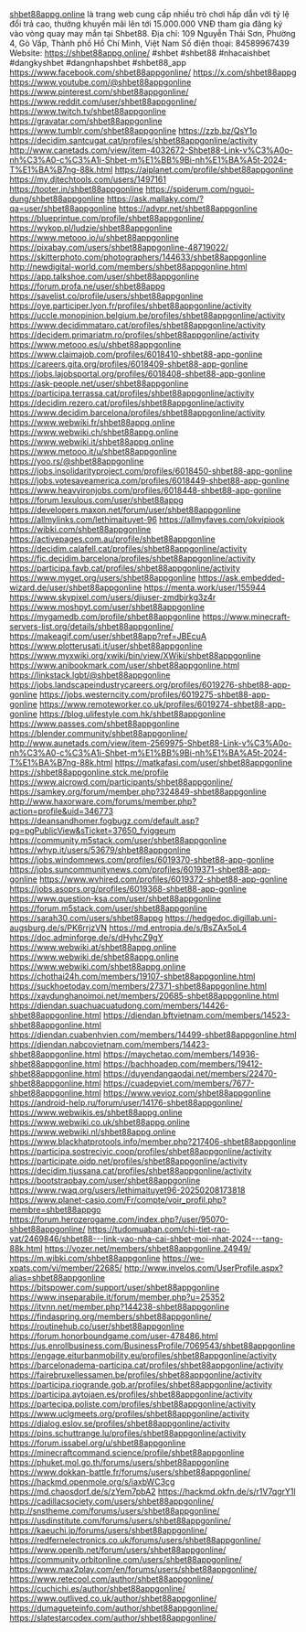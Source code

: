 <a href="https://shbet88appg.online/">shbet88appg.online</a> là trang web cung cấp nhiều trò chơi hấp dẫn với tỷ lệ đổi trả cao, thưởng khuyến mãi lên tới 15.000.000 VNĐ tham gia đăng ký vào vòng quay may mắn tại Shbet88.
Địa chỉ: 109 Nguyễn Thái Sơn, Phường 4, Gò Vấp, Thành phố Hồ Chí Minh, Việt Nam
Số điện thoại: 84589967439
Website: <a href="https://shbet88appg.online/">https://shbet88appg.online/</a> 
#shbet #shbet88 #nhacaishbet #dangkyshbet #dangnhapshbet #shbet88_app
<a href="https://www.facebook.com/shbet88appgonline/">https://www.facebook.com/shbet88appgonline/</a>
<a href="https://x.com/shbet88appg">https://x.com/shbet88appg</a>
<a href="https://www.youtube.com/@shbet88appgonline">https://www.youtube.com/@shbet88appgonline</a>
<a href="https://www.pinterest.com/shbet88appgonline/">https://www.pinterest.com/shbet88appgonline/</a>
<a href="https://www.reddit.com/user/shbet88appgonline/">https://www.reddit.com/user/shbet88appgonline/</a>
<a href="https://www.twitch.tv/shbet88appgonline">https://www.twitch.tv/shbet88appgonline</a>
<a href="https://gravatar.com/shbet88appgonline">https://gravatar.com/shbet88appgonline</a>
<a href="https://www.tumblr.com/shbet88appgonline">https://www.tumblr.com/shbet88appgonline</a>
<a href="https://zzb.bz/QsY1o">https://zzb.bz/QsY1o</a>
<a href="https://decidim.santcugat.cat/profiles/shbet88appgonline/activity">https://decidim.santcugat.cat/profiles/shbet88appgonline/activity</a>
<a href="http://www.canetads.com/view/item-4032672-Shbet88-Link-v%C3%A0o-nh%C3%A0-c%C3%A1i-Shbet-m%E1%BB%9Bi-nh%E1%BA%A5t-2024-T%E1%BA%B7ng-88k.html">http://www.canetads.com/view/item-4032672-Shbet88-Link-v%C3%A0o-nh%C3%A0-c%C3%A1i-Shbet-m%E1%BB%9Bi-nh%E1%BA%A5t-2024-T%E1%BA%B7ng-88k.html</a>
<a href="https://aiplanet.com/profile/shbet88appgonline">https://aiplanet.com/profile/shbet88appgonline</a>
<a href="https://my.djtechtools.com/users/1497161">https://my.djtechtools.com/users/1497161</a>
<a href="https://tooter.in/shbet88appgonline">https://tooter.in/shbet88appgonline</a>
<a href="https://spiderum.com/nguoi-dung/shbet88appgonline">https://spiderum.com/nguoi-dung/shbet88appgonline</a>
<a href="https://ask.mallaky.com/?qa=user/shbet88appgonline">https://ask.mallaky.com/?qa=user/shbet88appgonline</a>
<a href="https://advpr.net/shbet88appgonline">https://advpr.net/shbet88appgonline</a>
<a href="https://blueprintue.com/profile/shbet88appgonline/">https://blueprintue.com/profile/shbet88appgonline/</a>
<a href="https://wykop.pl/ludzie/shbet88appgonline">https://wykop.pl/ludzie/shbet88appgonline</a>
<a href="https://www.metooo.io/u/shbet88appgonline">https://www.metooo.io/u/shbet88appgonline</a>
<a href="https://pixabay.com/users/shbet88appgonline-48719022/">https://pixabay.com/users/shbet88appgonline-48719022/</a>
<a href="https://skitterphoto.com/photographers/144633/shbet88appgonline">https://skitterphoto.com/photographers/144633/shbet88appgonline</a>
<a href="http://newdigital-world.com/members/shbet88appgonline.html">http://newdigital-world.com/members/shbet88appgonline.html</a>
<a href="https://app.talkshoe.com/user/shbet88appgonline">https://app.talkshoe.com/user/shbet88appgonline</a>
<a href="https://forum.profa.ne/user/shbet88appg">https://forum.profa.ne/user/shbet88appg</a>
<a href="https://savelist.co/profile/users/shbet88appgonline">https://savelist.co/profile/users/shbet88appgonline</a>
<a href="https://oye.participer.lyon.fr/profiles/shbet88appgonline/activity">https://oye.participer.lyon.fr/profiles/shbet88appgonline/activity</a>
<a href="https://uccle.monopinion.belgium.be/profiles/shbet88appgonline/activity">https://uccle.monopinion.belgium.be/profiles/shbet88appgonline/activity</a>
<a href="https://www.decidimmataro.cat/profiles/shbet88appgonline/activity">https://www.decidimmataro.cat/profiles/shbet88appgonline/activity</a>
<a href="https://decidem.primariatm.ro/profiles/shbet88appgonline/activity">https://decidem.primariatm.ro/profiles/shbet88appgonline/activity</a>
<a href="https://www.metooo.es/u/shbet88appgonline">https://www.metooo.es/u/shbet88appgonline</a>
<a href="https://www.claimajob.com/profiles/6018410-shbet88-app-gonline">https://www.claimajob.com/profiles/6018410-shbet88-app-gonline</a>
<a href="https://careers.gita.org/profiles/6018409-shbet88-app-gonline">https://careers.gita.org/profiles/6018409-shbet88-app-gonline</a>
<a href="https://jobs.lajobsportal.org/profiles/6018408-shbet88-app-gonline">https://jobs.lajobsportal.org/profiles/6018408-shbet88-app-gonline</a>
<a href="https://ask-people.net/user/shbet88appgonline">https://ask-people.net/user/shbet88appgonline</a>
<a href="https://participa.terrassa.cat/profiles/shbet88appgonline/activity">https://participa.terrassa.cat/profiles/shbet88appgonline/activity</a>
<a href="https://decidim.rezero.cat/profiles/shbet88appgonline/activity">https://decidim.rezero.cat/profiles/shbet88appgonline/activity</a>
<a href="https://www.decidim.barcelona/profiles/shbet88appgonline/activity">https://www.decidim.barcelona/profiles/shbet88appgonline/activity</a>
<a href="https://www.webwiki.fr/shbet88appg.online">https://www.webwiki.fr/shbet88appg.online</a>
<a href="https://www.webwiki.ch/shbet88appg.online">https://www.webwiki.ch/shbet88appg.online</a>
<a href="https://www.webwiki.it/shbet88appg.online">https://www.webwiki.it/shbet88appg.online</a>
<a href="https://www.metooo.it/u/shbet88appgonline">https://www.metooo.it/u/shbet88appgonline</a>
<a href="https://yoo.rs/@shbet88appgonline">https://yoo.rs/@shbet88appgonline</a>
<a href="https://jobs.insolidarityproject.com/profiles/6018450-shbet88-app-gonline">https://jobs.insolidarityproject.com/profiles/6018450-shbet88-app-gonline</a>
<a href="https://jobs.votesaveamerica.com/profiles/6018449-shbet88-app-gonline">https://jobs.votesaveamerica.com/profiles/6018449-shbet88-app-gonline</a>
<a href="https://www.heavyironjobs.com/profiles/6018448-shbet88-app-gonline">https://www.heavyironjobs.com/profiles/6018448-shbet88-app-gonline</a>
<a href="https://forum.lexulous.com/user/shbet88appg">https://forum.lexulous.com/user/shbet88appg</a>
<a href="https://developers.maxon.net/forum/user/shbet88appgonline">https://developers.maxon.net/forum/user/shbet88appgonline</a>
<a href="https://allmylinks.com/lethimaituyet-96">https://allmylinks.com/lethimaituyet-96</a>
<a href="https://allmyfaves.com/okvipiook">https://allmyfaves.com/okvipiook</a>
<a href="https://wibki.com/shbet88appgonline">https://wibki.com/shbet88appgonline</a>
<a href="https://activepages.com.au/profile/shbet88appgonline">https://activepages.com.au/profile/shbet88appgonline</a>
<a href="https://decidim.calafell.cat/profiles/shbet88appgonline/activity">https://decidim.calafell.cat/profiles/shbet88appgonline/activity</a>
<a href="https://fic.decidim.barcelona/profiles/shbet88appgonline/activity">https://fic.decidim.barcelona/profiles/shbet88appgonline/activity</a>
<a href="https://participa.favb.cat/profiles/shbet88appgonline/activity">https://participa.favb.cat/profiles/shbet88appgonline/activity</a>
<a href="https://www.myget.org/users/shbet88appgonline">https://www.myget.org/users/shbet88appgonline</a>
<a href="https://ask.embedded-wizard.de/user/shbet88appgonline">https://ask.embedded-wizard.de/user/shbet88appgonline</a>
<a href="https://menta.work/user/155944">https://menta.work/user/155944</a>
<a href="https://www.skypixel.com/users/djiuser-zmdbjrkg3z4r">https://www.skypixel.com/users/djiuser-zmdbjrkg3z4r</a>
<a href="https://www.moshpyt.com/user/shbet88appgonline">https://www.moshpyt.com/user/shbet88appgonline</a>
<a href="https://mygamedb.com/profile/shbet88appgonline">https://mygamedb.com/profile/shbet88appgonline</a>
<a href="https://www.minecraft-servers-list.org/details/shbet88appgonline/">https://www.minecraft-servers-list.org/details/shbet88appgonline/</a>
<a href="https://makeagif.com/user/shbet88app?ref=JBEcuA">https://makeagif.com/user/shbet88app?ref=JBEcuA</a>
<a href="https://www.plotterusati.it/user/shbet88appgonline">https://www.plotterusati.it/user/shbet88appgonline</a>
<a href="https://www.myxwiki.org/xwiki/bin/view/XWiki/shbet88appgonline">https://www.myxwiki.org/xwiki/bin/view/XWiki/shbet88appgonline</a>
<a href="https://www.anibookmark.com/user/shbet88appgonline.html">https://www.anibookmark.com/user/shbet88appgonline.html</a>
<a href="https://linkstack.lgbt/@shbet88appgonline">https://linkstack.lgbt/@shbet88appgonline</a>
<a href="https://jobs.landscapeindustrycareers.org/profiles/6019276-shbet88-app-gonline">https://jobs.landscapeindustrycareers.org/profiles/6019276-shbet88-app-gonline</a>
<a href="https://jobs.westerncity.com/profiles/6019275-shbet88-app-gonline">https://jobs.westerncity.com/profiles/6019275-shbet88-app-gonline</a>
<a href="https://www.remoteworker.co.uk/profiles/6019274-shbet88-app-gonline">https://www.remoteworker.co.uk/profiles/6019274-shbet88-app-gonline</a>
<a href="https://blog.ulifestyle.com.hk/shbet88appgonline">https://blog.ulifestyle.com.hk/shbet88appgonline</a>
<a href="https://www.passes.com/shbet88appgonline">https://www.passes.com/shbet88appgonline</a>
<a href="https://blender.community/shbet88appgonline/">https://blender.community/shbet88appgonline/</a>
<a href="http://www.aunetads.com/view/item-2569975-Shbet88-Link-v%C3%A0o-nh%C3%A0-c%C3%A1i-Shbet-m%E1%BB%9Bi-nh%E1%BA%A5t-2024-T%E1%BA%B7ng-88k.html">http://www.aunetads.com/view/item-2569975-Shbet88-Link-v%C3%A0o-nh%C3%A0-c%C3%A1i-Shbet-m%E1%BB%9Bi-nh%E1%BA%A5t-2024-T%E1%BA%B7ng-88k.html</a>
<a href="https://matkafasi.com/user/shbet88appgonline">https://matkafasi.com/user/shbet88appgonline</a>
<a href="https://shbet88appgonline.stck.me/profile">https://shbet88appgonline.stck.me/profile</a>
<a href="https://www.aicrowd.com/participants/shbet88appgonline/">https://www.aicrowd.com/participants/shbet88appgonline/</a>
<a href="https://samkey.org/forum/member.php?324849-shbet88appgonline">https://samkey.org/forum/member.php?324849-shbet88appgonline</a>
<a href="http://www.haxorware.com/forums/member.php?action=profile&uid=346773">http://www.haxorware.com/forums/member.php?action=profile&uid=346773</a>
<a href="https://deansandhomer.fogbugz.com/default.asp?pg=pgPublicView&sTicket=37650_fviggeum">https://deansandhomer.fogbugz.com/default.asp?pg=pgPublicView&sTicket=37650_fviggeum</a>
<a href="https://community.m5stack.com/user/shbet88appgonline">https://community.m5stack.com/user/shbet88appgonline</a>
<a href="https://whyp.it/users/53679/shbet88appgonline">https://whyp.it/users/53679/shbet88appgonline</a>
<a href="https://jobs.windomnews.com/profiles/6019370-shbet88-app-gonline">https://jobs.windomnews.com/profiles/6019370-shbet88-app-gonline</a>
<a href="https://jobs.suncommunitynews.com/profiles/6019371-shbet88-app-gonline">https://jobs.suncommunitynews.com/profiles/6019371-shbet88-app-gonline</a>
<a href="https://www.wvhired.com/profiles/6019372-shbet88-app-gonline">https://www.wvhired.com/profiles/6019372-shbet88-app-gonline</a>
<a href="https://jobs.asoprs.org/profiles/6019368-shbet88-app-gonline">https://jobs.asoprs.org/profiles/6019368-shbet88-app-gonline</a>
<a href="https://www.question-ksa.com/user/shbet88appgonline">https://www.question-ksa.com/user/shbet88appgonline</a>
<a href="https://forum.m5stack.com/user/shbet88appgonline">https://forum.m5stack.com/user/shbet88appgonline</a>
<a href="https://sarah30.com/users/shbet88appg">https://sarah30.com/users/shbet88appg</a>
<a href="https://hedgedoc.digillab.uni-augsburg.de/s/PK6rrjzVN">https://hedgedoc.digillab.uni-augsburg.de/s/PK6rrjzVN</a>
<a href="https://md.entropia.de/s/BsZAx5oL4">https://md.entropia.de/s/BsZAx5oL4</a>
<a href="https://doc.adminforge.de/s/dHyhcZ9gY">https://doc.adminforge.de/s/dHyhcZ9gY</a>
<a href="https://www.webwiki.at/shbet88appg.online">https://www.webwiki.at/shbet88appg.online</a>
<a href="https://www.webwiki.de/shbet88appg.online">https://www.webwiki.de/shbet88appg.online</a>
<a href="https://www.webwiki.com/shbet88appg.online">https://www.webwiki.com/shbet88appg.online</a>
<a href="https://chothai24h.com/members/19107-shbet88appgonline.html">https://chothai24h.com/members/19107-shbet88appgonline.html</a>
<a href="https://suckhoetoday.com/members/27371-shbet88appgonline.html">https://suckhoetoday.com/members/27371-shbet88appgonline.html</a>
<a href="https://xaydunghanoimoi.net/members/20685-shbet88appgonline.html">https://xaydunghanoimoi.net/members/20685-shbet88appgonline.html</a>
<a href="https://diendan.suachuacuatudong.com/members/14426-shbet88appgonline.html">https://diendan.suachuacuatudong.com/members/14426-shbet88appgonline.html</a>
<a href="https://diendan.bftvietnam.com/members/14523-shbet88appgonline.html">https://diendan.bftvietnam.com/members/14523-shbet88appgonline.html</a>
<a href="https://diendan.cuabenhvien.com/members/14499-shbet88appgonline.html">https://diendan.cuabenhvien.com/members/14499-shbet88appgonline.html</a>
<a href="https://diendan.nabcovietnam.com/members/14423-shbet88appgonline.html">https://diendan.nabcovietnam.com/members/14423-shbet88appgonline.html</a>
<a href="https://maychetao.com/members/14936-shbet88appgonline.html">https://maychetao.com/members/14936-shbet88appgonline.html</a>
<a href="https://bachhoadep.com/members/19412-shbet88appgonline.html">https://bachhoadep.com/members/19412-shbet88appgonline.html</a>
<a href="https://duyendangaodai.net/members/22470-shbet88appgonline.html">https://duyendangaodai.net/members/22470-shbet88appgonline.html</a>
<a href="https://cuadepviet.com/members/7677-shbet88appgonline.html">https://cuadepviet.com/members/7677-shbet88appgonline.html</a>
<a href="https://www.vevioz.com/shbet88appgonline">https://www.vevioz.com/shbet88appgonline</a>
<a href="https://android-help.ru/forum/user/14176-shbet88appgonline/">https://android-help.ru/forum/user/14176-shbet88appgonline/</a>
<a href="https://www.webwikis.es/shbet88appg.online">https://www.webwikis.es/shbet88appg.online</a>
<a href="https://www.webwiki.co.uk/shbet88appg.online">https://www.webwiki.co.uk/shbet88appg.online</a>
<a href="https://www.webwiki.nl/shbet88appg.online">https://www.webwiki.nl/shbet88appg.online</a>
<a href="https://www.blackhatprotools.info/member.php?217406-shbet88appgonline">https://www.blackhatprotools.info/member.php?217406-shbet88appgonline</a>
<a href="https://participa.sostrecivic.coop/profiles/shbet88appgonline/activity">https://participa.sostrecivic.coop/profiles/shbet88appgonline/activity</a>
<a href="https://participate.oidp.net/profiles/shbet88appgonline/activity">https://participate.oidp.net/profiles/shbet88appgonline/activity</a>
<a href="https://decidim.tjussana.cat/profiles/shbet88appgonline/activity">https://decidim.tjussana.cat/profiles/shbet88appgonline/activity</a>
<a href="https://bootstrapbay.com/user/shbet88appgonline">https://bootstrapbay.com/user/shbet88appgonline</a>
<a href="https://www.rwaq.org/users/lethimaituyet96-20250208173818">https://www.rwaq.org/users/lethimaituyet96-20250208173818</a>
<a href="https://www.planet-casio.com/Fr/compte/voir_profil.php?membre=shbet88appgo">https://www.planet-casio.com/Fr/compte/voir_profil.php?membre=shbet88appgo</a>
<a href="https://forum.herozerogame.com/index.php?/user/95070-shbet88appgonline/">https://forum.herozerogame.com/index.php?/user/95070-shbet88appgonline/</a>
<a href="https://tudomuaban.com/chi-tiet-rao-vat/2469846/shbet88---link-vao-nha-cai-shbet-moi-nhat-2024---tang-88k.html">https://tudomuaban.com/chi-tiet-rao-vat/2469846/shbet88---link-vao-nha-cai-shbet-moi-nhat-2024---tang-88k.html</a>
<a href="https://vozer.net/members/shbet88appgonline.24949/">https://vozer.net/members/shbet88appgonline.24949/</a>
<a href="https://m.wibki.com/shbet88appgonline">https://m.wibki.com/shbet88appgonline</a>
<a href="https://we-xpats.com/vi/member/22685/">https://we-xpats.com/vi/member/22685/</a>
<a href="http://www.invelos.com/UserProfile.aspx?alias=shbet88appgonline">http://www.invelos.com/UserProfile.aspx?alias=shbet88appgonline</a>
<a href="https://bitspower.com/support/user/shbet88appgonline">https://bitspower.com/support/user/shbet88appgonline</a>
<a href="https://www.inseparabile.it/forum/member.php?u=25352">https://www.inseparabile.it/forum/member.php?u=25352</a>
<a href="https://itvnn.net/member.php?144238-shbet88appgonline">https://itvnn.net/member.php?144238-shbet88appgonline</a>
<a href="https://findaspring.org/members/shbet88appgonline/">https://findaspring.org/members/shbet88appgonline/</a>
<a href="https://routinehub.co/user/shbet88appgonline">https://routinehub.co/user/shbet88appgonline</a>
<a href="https://forum.honorboundgame.com/user-478486.html">https://forum.honorboundgame.com/user-478486.html</a>
<a href="https://us.enrollbusiness.com/BusinessProfile/7069543/shbet88appgonline">https://us.enrollbusiness.com/BusinessProfile/7069543/shbet88appgonline</a>
<a href="https://engage.eiturbanmobility.eu/profiles/shbet88appgonline/activity">https://engage.eiturbanmobility.eu/profiles/shbet88appgonline/activity</a>
<a href="https://barcelonadema-participa.cat/profiles/shbet88appgonline/activity">https://barcelonadema-participa.cat/profiles/shbet88appgonline/activity</a>
<a href="https://fairebruxellessamen.be/profiles/shbet88appgonline/activity">https://fairebruxellessamen.be/profiles/shbet88appgonline/activity</a>
<a href="https://participa.riogrande.gob.ar/profiles/shbet88appgonline/activity">https://participa.riogrande.gob.ar/profiles/shbet88appgonline/activity</a>
<a href="https://participa.aytojaen.es/profiles/shbet88appgonline/activity">https://participa.aytojaen.es/profiles/shbet88appgonline/activity</a>
<a href="https://partecipa.poliste.com/profiles/shbet88appgonline/activity">https://partecipa.poliste.com/profiles/shbet88appgonline/activity</a>
<a href="https://www.uclgmeets.org/profiles/shbet88appgonline/activity">https://www.uclgmeets.org/profiles/shbet88appgonline/activity</a>
<a href="https://dialog.eslov.se/profiles/shbet88appgonline/activity">https://dialog.eslov.se/profiles/shbet88appgonline/activity</a>
<a href="https://pins.schuttrange.lu/profiles/shbet88appgonline/activity">https://pins.schuttrange.lu/profiles/shbet88appgonline/activity</a>
<a href="https://forum.issabel.org/u/shbet88appgonline">https://forum.issabel.org/u/shbet88appgonline</a>
<a href="https://minecraftcommand.science/profile/shbet88appgonline">https://minecraftcommand.science/profile/shbet88appgonline</a>
<a href="https://phuket.mol.go.th/forums/users/shbet88appgonline">https://phuket.mol.go.th/forums/users/shbet88appgonline</a>
<a href="https://www.dokkan-battle.fr/forums/users/shbet88appgonline/">https://www.dokkan-battle.fr/forums/users/shbet88appgonline/</a>
<a href="https://hackmd.openmole.org/s/iaxbWC3cg">https://hackmd.openmole.org/s/iaxbWC3cg</a>
<a href="https://md.chaosdorf.de/s/zYem7pbA2">https://md.chaosdorf.de/s/zYem7pbA2</a>
<a href="https://hackmd.okfn.de/s/r1V7qgrY1l">https://hackmd.okfn.de/s/r1V7qgrY1l</a>
<a href="https://cadillacsociety.com/users/shbet88appgonline/">https://cadillacsociety.com/users/shbet88appgonline/</a>
<a href="http://snstheme.com/forums/users/shbet88appgonline/">http://snstheme.com/forums/users/shbet88appgonline/</a>
<a href="https://usdinstitute.com/forums/users/shbet88appgonline/">https://usdinstitute.com/forums/users/shbet88appgonline/</a>
<a href="https://kaeuchi.jp/forums/users/shbet88appgonline/">https://kaeuchi.jp/forums/users/shbet88appgonline/</a>
<a href="https://redfernelectronics.co.uk/forums/users/shbet88appgonline/">https://redfernelectronics.co.uk/forums/users/shbet88appgonline/</a>
<a href="https://www.openlb.net/forum/users/shbet88appgonline/">https://www.openlb.net/forum/users/shbet88appgonline/</a>
<a href="https://community.orbitonline.com/users/shbet88appgonline/">https://community.orbitonline.com/users/shbet88appgonline/</a>
<a href="https://www.max2play.com/en/forums/users/shbet88appgonline/">https://www.max2play.com/en/forums/users/shbet88appgonline/</a>
<a href="https://www.retecool.com/author/shbet88appgonline/">https://www.retecool.com/author/shbet88appgonline/</a>
<a href="https://cuchichi.es/author/shbet88appgonline/">https://cuchichi.es/author/shbet88appgonline/</a>
<a href="https://www.outlived.co.uk/author/shbet88appgonline/">https://www.outlived.co.uk/author/shbet88appgonline/</a>
<a href="https://dumagueteinfo.com/author/shbet88appgonline/">https://dumagueteinfo.com/author/shbet88appgonline/</a>
<a href="https://slatestarcodex.com/author/shbet88appgonline/">https://slatestarcodex.com/author/shbet88appgonline/</a>